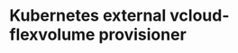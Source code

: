 Kubernetes external vcloud-flexvolume provisioner
=================================================


